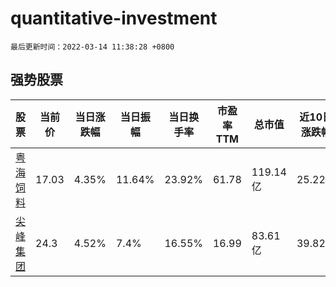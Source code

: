# quantitative-investment

`最后更新时间：2022-03-14 11:38:28 +0800`

## 强势股票

|股票|当前价|当日涨跌幅|当日振幅|当日换手率|市盈率TTM|总市值|近10日涨跌幅|
|----|----|----|----|----|----|----|----|
|[粤海饲料](https://xueqiu.com/S/SZ001313)|17.03|4.35%|11.64%|23.92%|61.78|119.14亿|25.22%|
|[尖峰集团](https://xueqiu.com/S/SH600668)|24.3|4.52%|7.4%|16.55%|16.99|83.61亿|39.82%|
